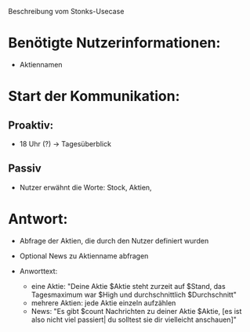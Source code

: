 Beschreibung vom Stonks-Usecase

# Benötigte Nutzerinformationen:
- Aktiennamen

# Start der Kommunikation:
## Proaktiv:
- 18 Uhr (?) -> Tagesüberblick

## Passiv
- Nutzer erwähnt die Worte: Stock, Aktien, <seine Aktiennamen>

# Antwort:
- Abfrage der Aktien, die durch den Nutzer definiert wurden
- Optional News zu Aktienname abfragen

- Anworttext:
  - eine Aktie: "Deine Aktie $Aktie steht zurzeit auf $Stand, das Tagesmaximum war $High und durchschnittlich $Durchschnitt"
  - mehrere Aktien: jede Aktie einzeln aufzählen
  - News: "Es gibt $count Nachrichten zu deiner Aktie $Aktie, [es ist also nicht viel passiert| du solltest sie dir vielleicht anschauen]"
